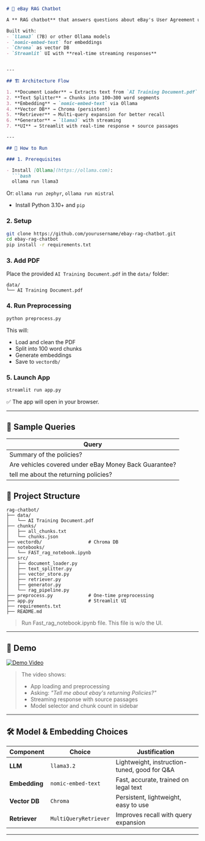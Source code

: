 ```markdown
# 🤖 eBay RAG Chatbot

A ** RAG chatbot** that answers questions about eBay's User Agreement using **Ollama + LangChain + Chroma**.

Built with:
- `llama3` (7B) or other Ollama models
- `nomic-embed-text` for embeddings
- `Chroma` as vector DB
- `Streamlit` UI with **real-time streaming responses**


---

## 🏗️ Architecture Flow

1. **Document Loader** → Extracts text from `AI Training Document.pdf`
2. **Text Splitter** → Chunks into 100–300 word segments
3. **Embedding** → `nomic-embed-text` via Ollama
4. **Vector DB** → Chroma (persistent)
5. **Retriever** → Multi-query expansion for better recall
6. **Generator** → `llama3` with streaming
7. **UI** → Streamlit with real-time response + source passages

---

## 🚀 How to Run

### 1. Prerequisites

- Install [Ollama](https://ollama.com):  
  ```bash
  ollama run llama3
  ```
  Or: `ollama run zephyr`, `ollama run mistral`

- Install Python 3.10+ and `pip`

### 2. Setup

```bash
git clone https://github.com/yourusername/ebay-rag-chatbot.git
cd ebay-rag-chatbot
pip install -r requirements.txt
```

### 3. Add PDF

Place the provided `AI Training Document.pdf` in the `data/` folder:

```
data/
└── AI Training Document.pdf
```

### 4. Run Preprocessing

```bash
python preprocess.py
```

This will:
- Load and clean the PDF
- Split into 100 word chunks
- Generate embeddings
- Save to `vectordb/`

### 5. Launch App

```bash
streamlit run app.py
```

✅ The app will open in your browser.

---

## 🧪 Sample Queries

| Query |
|------|
| Summary of the policies? | 
| Are vehicles covered under eBay Money Back Guarantee? |
| tell me about the returning policies?|

## 📂 Project Structure

```
rag-chatbot/
├── data/
│   └── AI Training Document.pdf
├── chunks/
│   ├── all_chunks.txt
│   └── chunks.json
├── vectordb/                 # Chroma DB
├── notebooks/
│   └── FAST_rag_notebook.ipynb
├── src/
│   ├── document_loader.py
│   ├── text_splitter.py
│   ├── vector_store.py
│   ├── retriever.py
│   ├── generator.py
│   └── rag_pipeline.py
├── preprocess.py             # One-time preprocessing
├── app.py                    # Streamlit UI
├── requirements.txt
├── README.md
```

> Run Fast_rag_notebook.ipynb file. This file is w/o the UI.
---

## 🎥 Demo

[![Demo Video](https://img.youtube.com/vi/YOUTUBE_ID/0.jpg)](https://youtu.be/L39cFqPAWLU)



> The video shows:
> - App loading and preprocessing
> - Asking: *"Tell me about ebay's returning Policies?"*
> - Streaming response with source passages
> - Model selector and chunk count in sidebar

---

## 🛠 Model & Embedding Choices

| Component | Choice | Justification |
|--------|--------|-------------|
| **LLM** | `llama3.2` | Lightweight, instruction-tuned, good for Q&A |
| **Embedding** | `nomic-embed-text` | Fast, accurate, trained on legal text |
| **Vector DB** | `Chroma` | Persistent, lightweight, easy to use |
| **Retriever** | `MultiQueryRetriever` | Improves recall with query expansion |

---

